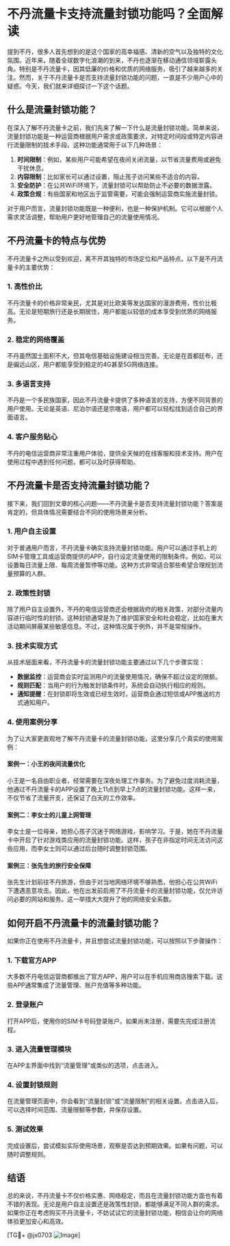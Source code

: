 # 不丹流量卡支持流量封锁功能吗？全面解读

提到不丹，很多人首先想到的是这个国家的高幸福感、清新的空气以及独特的文化氛围。近年来，随着全球数字化浪潮的到来，不丹也逐渐在移动通信领域崭露头角。特别是不丹流量卡，因其低廉的价格和优质的网络服务，吸引了越来越多的关注。然而，关于不丹流量卡是否支持流量封锁功能的问题，一直是不少用户心中的疑惑。今天，我们就来详细探讨一下这个话题。

## 什么是流量封锁功能？

在深入了解不丹流量卡之前，我们先来了解一下什么是流量封锁功能。简单来说，流量封锁功能是一种运营商根据用户需求或政策要求，对特定时间段或特定内容进行流量限制的技术手段。这种功能通常用于以下几种场景：

1. **时间限制**：例如，某些用户可能希望在夜间关闭流量，以节省流量费用或避免干扰休息。
2. **内容限制**：比如家长可以通过设置，阻止孩子访问某些不适合的内容。
3. **安全防护**：在公共WiFi环境下，流量封锁可以帮助防止不必要的数据泄露。
4. **政策合规**：有些国家和地区出于监管需要，可能会强制运营商实施流量封锁。

对于用户而言，流量封锁功能既是一种便利，也是一种保护机制。它可以根据个人需求灵活调整，帮助用户更好地管理自己的流量使用情况。

## 不丹流量卡的特点与优势

不丹流量卡之所以受到欢迎，离不开其独特的市场定位和产品特点。以下是不丹流量卡的主要优势：

### 1. 高性价比
不丹流量卡的价格非常亲民，尤其是对比欧美等发达国家的漫游费用，性价比极高。无论是短期旅行还是长期居住，用户都能以较低的成本享受到优质的网络服务。

### 2. 稳定的网络覆盖
不丹虽然国土面积不大，但其电信基础设施建设相当完善。无论是在首都廷布，还是偏远山区，用户都能享受到稳定的4G甚至5G网络连接。

### 3. 多语言支持
不丹是一个多民族国家，因此不丹流量卡提供了多种语言的支持，方便不同背景的用户使用。无论是英语、尼泊尔语还是宗喀语，用户都可以轻松找到适合自己的界面语言。

### 4. 客户服务贴心
不丹的电信运营商非常注重用户体验，提供全天候的在线客服和技术支持。用户在使用过程中遇到任何问题，都可以及时获得帮助。

## 不丹流量卡是否支持流量封锁功能？

接下来，我们回到文章的核心问题——不丹流量卡是否支持流量封锁功能？答案是肯定的，但具体情况需要结合不同的使用场景来分析。

### 1. 用户自主设置
对于普通用户而言，不丹流量卡确实支持流量封锁功能。用户可以通过手机上的SIM卡管理工具或运营商提供的APP，自行设定流量使用的限制条件。例如，可以设置每日流量上限、每周流量暂停等功能。这种方式非常适合那些希望合理规划流量预算的人群。

### 2. 政策性封锁
除了用户自主设置外，不丹的电信运营商还会根据政府的相关政策，对部分流量内容进行临时性的封锁。这种封锁通常是为了维护国家安全和社会稳定，比如在重大活动期间屏蔽某些敏感信息。不过，这种情况属于例外，并不是常规操作。

### 3. 技术实现方式
从技术层面来看，不丹流量卡的流量封锁功能主要通过以下几个步骤实现：

- **数据监控**：运营商会实时监测用户的流量使用情况，确保不超过设定的限额。
- **规则匹配**：当用户的行为触发封锁条件时，系统会自动执行相应的规则。
- **通知提醒**：在封锁即将生效或已经生效时，运营商会通过短信或APP推送的方式通知用户。

### 4. 使用案例分享
为了让大家更直观地了解不丹流量卡的流量封锁功能，这里分享几个真实的使用案例：

#### 案例一：小王的夜间流量优化
小王是一名自由职业者，经常需要在深夜处理工作事务。为了避免过度消耗流量，他通过不丹流量卡的APP设置了晚上11点到早上7点的流量封锁功能。这样一来，不仅节省了流量开支，还保证了白天的工作效率。

#### 案例二：李女士的儿童上网管理
李女士是一位母亲，她担心孩子沉迷于网络游戏，影响学习。于是，她在不丹流量卡中开启了针对游戏类应用的流量封锁功能。这样，孩子在非指定时间无法访问这些应用，而李女士则可以通过后台随时调整封锁范围。

#### 案例三：张先生的旅行安全保障
张先生计划前往不丹旅游，但由于对当地网络环境不够熟悉，他担心在公共WiFi下遭遇恶意攻击。因此，他在出发前启用了不丹流量卡的流量封锁功能，仅允许访问必要的网站和服务。这一举措大大提升了他的网络安全系数。

## 如何开启不丹流量卡的流量封锁功能？

如果你正在使用不丹流量卡，并且想尝试流量封锁功能，可以按照以下步骤操作：

### 1. 下载官方APP
大多数不丹电信运营商都推出了官方APP，用户可以在手机应用商店搜索下载。这些APP通常集成了流量管理、账户充值等多种功能。

### 2. 登录账户
打开APP后，使用你的SIM卡号码登录账户。如果尚未注册，需要先完成注册流程。

### 3. 进入流量管理模块
在APP主界面中找到“流量管理”或类似的选项，点击进入。

### 4. 设置封锁规则
在流量管理页面中，你会看到“流量封锁”或“流量限制”的相关设置。点击进入后，可以选择时间范围、流量限额等参数，并保存设置。

### 5. 测试效果
完成设置后，尝试模拟实际使用场景，观察是否达到预期效果。如果有问题，可以随时调整规则。

## 结语

总的来说，不丹流量卡不仅价格实惠、网络稳定，而且在流量封锁功能方面也有着不错的表现。无论是用户自主设置还是政策性封锁，都能够满足不同人群的需求。如果你正在考虑购买不丹流量卡，不妨试试它的流量封锁功能，相信会让你的网络体验更加安心和高效。

[TG💪+ @jx0703 ![Image](https://github.com/user-attachments/assets/dbca1d08-cadb-493c-b0ec-ad6f7a83f270)]